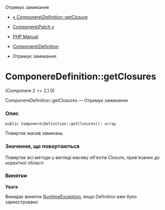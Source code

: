 Отримує замикання

-   [« Componere\\Definition::getClosure](componere-definition.getclosure.html)
    
-   [Componere\\Patch »](class.componere-patch.html)
    
-   [PHP Manual](index.html)
    
-   [Componere\\Definition](class.componere-definition.html)
    
-   Отримує замикання
    

# ComponereDefinition::getClosures

(Componere 2 >= 2.1.0)

ComponereDefinition::getClosures — Отримує замикання

### Опис

```methodsynopsis
public Componere\Definition::getClosures(): array
```

Повертає масив замикань

### Значення, що повертаються

Повертає всі методи у вигляді масиву об'єктів Closure, прив'язаних до коректної області

### Винятки

**Увага**

Викидає виняток [RuntimeException](class.runtimeexception.html), якщо Definition вже було зареєстровано